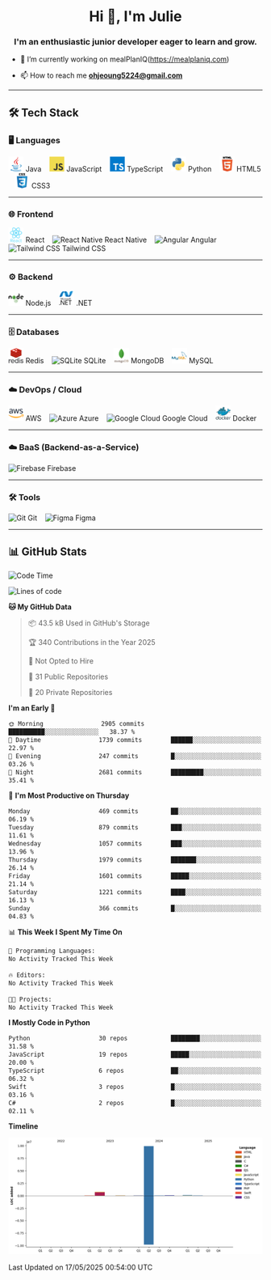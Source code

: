 <h1 align="center">Hi 👋, I'm Julie</h1>
<h3 align="center">I'm an enthusiastic junior developer eager to learn and grow.</h3>

- 🔭 I’m currently working on mealPlanIQ(https://mealplaniq.com)

- 📫 How to reach me **ohjeoung5224@gmail.com**

---

## 🛠 Tech Stack

### 🖥 Languages
<p align="left">
  <img src="https://raw.githubusercontent.com/devicons/devicon/master/icons/java/java-original.svg" alt="Java" width="30" height="30"/> Java &nbsp;&nbsp;
  <img src="https://raw.githubusercontent.com/devicons/devicon/master/icons/javascript/javascript-original.svg" alt="JavaScript" width="30" height="30"/> JavaScript &nbsp;&nbsp;
  <img src="https://raw.githubusercontent.com/devicons/devicon/master/icons/typescript/typescript-original.svg" alt="TypeScript" width="30" height="30"/> TypeScript &nbsp;&nbsp;
  <img src="https://raw.githubusercontent.com/devicons/devicon/master/icons/python/python-original.svg" alt="Python" width="30" height="30"/> Python &nbsp;&nbsp;
  <img src="https://raw.githubusercontent.com/devicons/devicon/master/icons/html5/html5-original-wordmark.svg" alt="HTML5" width="30" height="30"/> HTML5 &nbsp;&nbsp;
  <img src="https://raw.githubusercontent.com/devicons/devicon/master/icons/css3/css3-original-wordmark.svg" alt="CSS3" width="30" height="30"/> CSS3
</p>

---

### 🌐 Frontend
<p align="left">
  <img src="https://raw.githubusercontent.com/devicons/devicon/master/icons/react/react-original-wordmark.svg" alt="React" width="30" height="30"/> React &nbsp;&nbsp;
  <img src="https://reactnative.dev/img/header_logo.svg" alt="React Native" width="30" height="30"/> React Native &nbsp;&nbsp;
  <img src="https://angular.io/assets/images/logos/angular/angular.svg" alt="Angular" width="30" height="30"/> Angular &nbsp;&nbsp;
  <img src="https://www.vectorlogo.zone/logos/tailwindcss/tailwindcss-icon.svg" alt="Tailwind CSS" width="30" height="30"/> Tailwind CSS
</p>

---

### ⚙️ Backend
<p align="left">
  <img src="https://raw.githubusercontent.com/devicons/devicon/master/icons/nodejs/nodejs-original-wordmark.svg" alt="Node.js" width="30" height="30"/> Node.js &nbsp;&nbsp;
  <img src="https://raw.githubusercontent.com/devicons/devicon/master/icons/dot-net/dot-net-original-wordmark.svg" alt=".NET" width="30" height="30"/> .NET
</p>

---

### 🗄 Databases
<p align="left">
  <img src="https://raw.githubusercontent.com/devicons/devicon/master/icons/redis/redis-original-wordmark.svg" alt="Redis" width="30" height="30"/> Redis &nbsp;&nbsp;
  <img src="https://www.vectorlogo.zone/logos/sqlite/sqlite-icon.svg" alt="SQLite" width="30" height="30"/> SQLite &nbsp;&nbsp;
  <img src="https://raw.githubusercontent.com/devicons/devicon/master/icons/mongodb/mongodb-original-wordmark.svg" alt="MongoDB" width="30" height="30"/> MongoDB &nbsp;&nbsp;
  <img src="https://raw.githubusercontent.com/devicons/devicon/master/icons/mysql/mysql-original-wordmark.svg" alt="MySQL" width="30" height="30"/> MySQL
</p>

---

### ☁️ DevOps / Cloud
<p align="left">
  <img src="https://raw.githubusercontent.com/devicons/devicon/master/icons/amazonwebservices/amazonwebservices-original-wordmark.svg" alt="AWS" width="30" height="30"/> AWS &nbsp;&nbsp;
  <img src="https://www.vectorlogo.zone/logos/microsoft_azure/microsoft_azure-icon.svg" alt="Azure" width="30" height="30"/> Azure &nbsp;&nbsp;
  <img src="https://www.vectorlogo.zone/logos/google_cloud/google_cloud-icon.svg" alt="Google Cloud" width="30" height="30"/> Google Cloud &nbsp;&nbsp;
  <img src="https://raw.githubusercontent.com/devicons/devicon/master/icons/docker/docker-original-wordmark.svg" alt="Docker" width="30" height="30"/> Docker
</p>

---

### ☁️ BaaS (Backend-as-a-Service)
<p align="left">
  <img src="https://www.vectorlogo.zone/logos/firebase/firebase-icon.svg" alt="Firebase" width="30" height="30"/> Firebase
</p>

---

### 🛠 Tools
<p align="left">
  <img src="https://www.vectorlogo.zone/logos/git-scm/git-scm-icon.svg" alt="Git" width="30" height="30"/> Git &nbsp;&nbsp;
  <img src="https://www.vectorlogo.zone/logos/figma/figma-icon.svg" alt="Figma" width="30" height="30"/> Figma
</p>

---

## 📊 GitHub Stats
<!--START_SECTION:waka-->
![Code Time](http://img.shields.io/badge/Code%20Time-0%20secs-blue)

![Lines of code](https://img.shields.io/badge/From%20Hello%20World%20I%27ve%20Written-11.0%20million%20lines%20of%20code-blue)

**🐱 My GitHub Data** 

> 📦 43.5 kB Used in GitHub's Storage 
 > 
> 🏆 340 Contributions in the Year 2025
 > 
> 🚫 Not Opted to Hire
 > 
> 📜 31 Public Repositories 
 > 
> 🔑 20 Private Repositories 
 > 
**I'm an Early 🐤** 

```text
🌞 Morning                2905 commits        ██████████░░░░░░░░░░░░░░░   38.37 % 
🌆 Daytime                1739 commits        ██████░░░░░░░░░░░░░░░░░░░   22.97 % 
🌃 Evening                247 commits         █░░░░░░░░░░░░░░░░░░░░░░░░   03.26 % 
🌙 Night                  2681 commits        █████████░░░░░░░░░░░░░░░░   35.41 % 
```
📅 **I'm Most Productive on Thursday** 

```text
Monday                   469 commits         ██░░░░░░░░░░░░░░░░░░░░░░░   06.19 % 
Tuesday                  879 commits         ███░░░░░░░░░░░░░░░░░░░░░░   11.61 % 
Wednesday                1057 commits        ███░░░░░░░░░░░░░░░░░░░░░░   13.96 % 
Thursday                 1979 commits        ███████░░░░░░░░░░░░░░░░░░   26.14 % 
Friday                   1601 commits        █████░░░░░░░░░░░░░░░░░░░░   21.14 % 
Saturday                 1221 commits        ████░░░░░░░░░░░░░░░░░░░░░   16.13 % 
Sunday                   366 commits         █░░░░░░░░░░░░░░░░░░░░░░░░   04.83 % 
```


📊 **This Week I Spent My Time On** 

```text
💬 Programming Languages: 
No Activity Tracked This Week

🔥 Editors: 
No Activity Tracked This Week

🐱‍💻 Projects: 
No Activity Tracked This Week
```

**I Mostly Code in Python** 

```text
Python                   30 repos            ████████░░░░░░░░░░░░░░░░░   31.58 % 
JavaScript               19 repos            █████░░░░░░░░░░░░░░░░░░░░   20.00 % 
TypeScript               6 repos             ██░░░░░░░░░░░░░░░░░░░░░░░   06.32 % 
Swift                    3 repos             █░░░░░░░░░░░░░░░░░░░░░░░░   03.16 % 
C#                       2 repos             █░░░░░░░░░░░░░░░░░░░░░░░░   02.11 % 
```



**Timeline**

![Lines of Code chart](https://raw.githubusercontent.com/OJeun/OJeun/main/assets/bar_graph.png)


 Last Updated on 17/05/2025 00:54:00 UTC
<!--END_SECTION:waka-->


